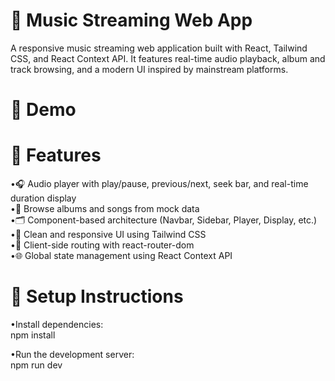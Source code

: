 # 🎵 Music Streaming Web App
A responsive music streaming web application built with React, Tailwind CSS, and React Context API. It features real-time audio playback, album and track browsing, and a modern UI inspired by mainstream platforms.

# 🚀 Demo

# 🧠 Features
•🎧 Audio player with play/pause, previous/next, seek bar, and real-time duration display  
•📀 Browse albums and songs from mock data  
•🗂️ Component-based architecture (Navbar, Sidebar, Player, Display, etc.)  
•🎨 Clean and responsive UI using Tailwind CSS  
•🔄 Client-side routing with react-router-dom  
•🌐 Global state management using React Context API  

# 📝 Setup Instructions
•Install dependencies:  
 npm install  

•Run the development server:  
 npm run dev  

